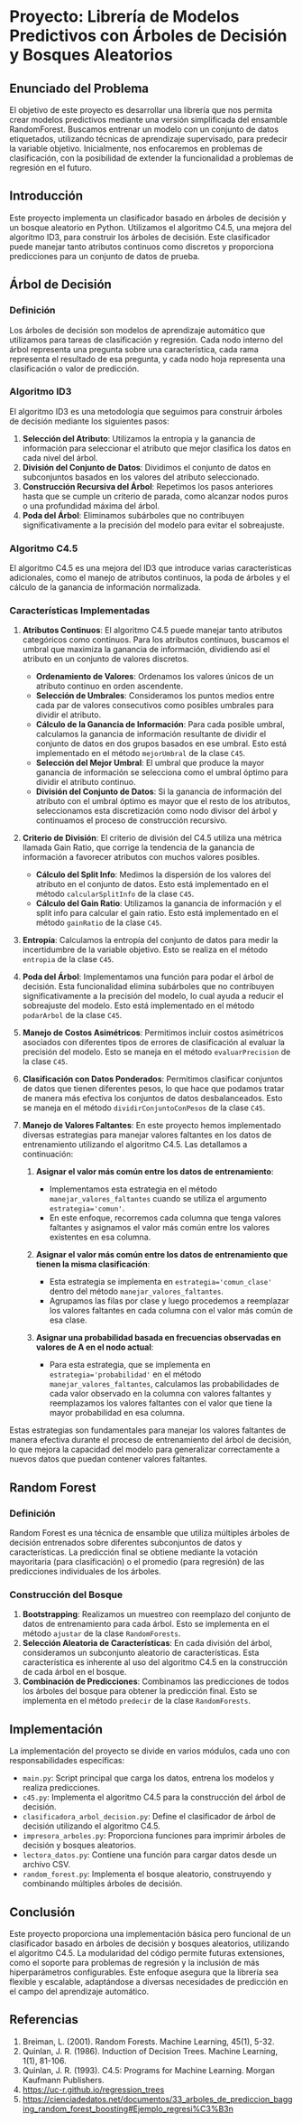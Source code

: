 # Proyecto: Librería de Modelos Predictivos con Árboles de Decisión y Bosques Aleatorios

## Enunciado del Problema

El objetivo de este proyecto es desarrollar una librería que nos permita crear modelos predictivos mediante una versión simplificada del ensamble RandomForest. Buscamos entrenar un modelo con un conjunto de datos etiquetados, utilizando técnicas de aprendizaje supervisado, para predecir la variable objetivo. Inicialmente, nos enfocaremos en problemas de clasificación, con la posibilidad de extender la funcionalidad a problemas de regresión en el futuro.

## Introducción

Este proyecto implementa un clasificador basado en árboles de decisión y un bosque aleatorio en Python. Utilizamos el algoritmo C4.5, una mejora del algoritmo ID3, para construir los árboles de decisión. Este clasificador puede manejar tanto atributos continuos como discretos y proporciona predicciones para un conjunto de datos de prueba.

## Árbol de Decisión

### Definición

Los árboles de decisión son modelos de aprendizaje automático que utilizamos para tareas de clasificación y regresión. Cada nodo interno del árbol representa una pregunta sobre una característica, cada rama representa el resultado de esa pregunta, y cada nodo hoja representa una clasificación o valor de predicción.

### Algoritmo ID3

El algoritmo ID3 es una metodología que seguimos para construir árboles de decisión mediante los siguientes pasos:

1. **Selección del Atributo**: Utilizamos la entropía y la ganancia de información para seleccionar el atributo que mejor clasifica los datos en cada nivel del árbol.
2. **División del Conjunto de Datos**: Dividimos el conjunto de datos en subconjuntos basados en los valores del atributo seleccionado.
3. **Construcción Recursiva del Árbol**: Repetimos los pasos anteriores hasta que se cumple un criterio de parada, como alcanzar nodos puros o una profundidad máxima del árbol.
4. **Poda del Árbol**: Eliminamos subárboles que no contribuyen significativamente a la precisión del modelo para evitar el sobreajuste.

### Algoritmo C4.5

El algoritmo C4.5 es una mejora del ID3 que introduce varias características adicionales, como el manejo de atributos continuos, la poda de árboles y el cálculo de la ganancia de información normalizada.

### Características Implementadas

1. **Atributos Continuos**: El algoritmo C4.5 puede manejar tanto atributos categóricos como continuos. Para los atributos continuos, buscamos el umbral que maximiza la ganancia de información, dividiendo así el atributo en un conjunto de valores discretos.
   - **Ordenamiento de Valores**: Ordenamos los valores únicos de un atributo continuo en orden ascendente.
   - **Selección de Umbrales**: Consideramos los puntos medios entre cada par de valores consecutivos como posibles umbrales para dividir el atributo.
   - **Cálculo de la Ganancia de Información**: Para cada posible umbral, calculamos la ganancia de información resultante de dividir el conjunto de datos en dos grupos basados en ese umbral. Esto está implementado en el método `mejorUmbral` de la clase `C45`.
   - **Selección del Mejor Umbral**: El umbral que produce la mayor ganancia de información se selecciona como el umbral óptimo para dividir el atributo continuo.
   - **División del Conjunto de Datos**: Si la ganancia de información del atributo con el umbral óptimo es mayor que el resto de los atributos, seleccionamos esta discretización como nodo divisor del árbol y continuamos el proceso de construcción recursivo.

2. **Criterio de División**: El criterio de división del C4.5 utiliza una métrica llamada Gain Ratio, que corrige la tendencia de la ganancia de información a favorecer atributos con muchos valores posibles.
   - **Cálculo del Split Info**: Medimos la dispersión de los valores del atributo en el conjunto de datos. Esto está implementado en el método `calcularSplitInfo` de la clase `C45`.
   - **Cálculo del Gain Ratio**: Utilizamos la ganancia de información y el split info para calcular el gain ratio. Esto está implementado en el método `gainRatio` de la clase `C45`.

3. **Entropía**: Calculamos la entropía del conjunto de datos para medir la incertidumbre de la variable objetivo. Esto se realiza en el método `entropia` de la clase `C45`.

4. **Poda del Árbol**: Implementamos una función para podar el árbol de decisión. Esta funcionalidad elimina subárboles que no contribuyen significativamente a la precisión del modelo, lo cual ayuda a reducir el sobreajuste del modelo. Esto está implementado en el método `podarArbol` de la clase `C45`.

5. **Manejo de Costos Asimétricos**: Permitimos incluir costos asimétricos asociados con diferentes tipos de errores de clasificación al evaluar la precisión del modelo. Esto se maneja en el método `evaluarPrecision` de la clase `C45`.

6. **Clasificación con Datos Ponderados**: Permitimos clasificar conjuntos de datos que tienen diferentes pesos, lo que hace que podamos tratar de manera más efectiva los conjuntos de datos desbalanceados. Esto se maneja en el método `dividirConjuntoConPesos` de la clase `C45`.

7. **Manejo de Valores Faltantes**: En este proyecto hemos implementado diversas estrategias para manejar valores faltantes en los datos de entrenamiento utilizando el algoritmo C4.5. Las detallamos a continuación:

   1. **Asignar el valor más común entre los datos de entrenamiento**:
      - Implementamos esta estrategia en el método `manejar_valores_faltantes` cuando se utiliza el argumento `estrategia='comun'`.
      - En este enfoque, recorremos cada columna que tenga valores faltantes y asignamos el valor más común entre los valores existentes en esa columna.

   2. **Asignar el valor más común entre los datos de entrenamiento que tienen la misma clasificación**:
      - Esta estrategia se implementa en `estrategia='comun_clase'` dentro del método `manejar_valores_faltantes`.
      - Agrupamos las filas por clase y luego procedemos a reemplazar los valores faltantes en cada columna con el valor más común de esa clase.

   3. **Asignar una probabilidad basada en frecuencias observadas en valores de A en el nodo actual**:
      - Para esta estrategia, que se implementa en `estrategia='probabilidad'` en el método `manejar_valores_faltantes`, calculamos las probabilidades de cada valor observado en la columna con valores faltantes y reemplazamos los valores faltantes con el valor que tiene la mayor probabilidad en esa columna.

Estas estrategias son fundamentales para manejar los valores faltantes de manera efectiva durante el proceso de entrenamiento del árbol de decisión, lo que mejora la capacidad del modelo para generalizar correctamente a nuevos datos que puedan contener valores faltantes.

## Random Forest

### Definición

Random Forest es una técnica de ensamble que utiliza múltiples árboles de decisión entrenados sobre diferentes subconjuntos de datos y características. La predicción final se obtiene mediante la votación mayoritaria (para clasificación) o el promedio (para regresión) de las predicciones individuales de los árboles.

### Construcción del Bosque

1. **Bootstrapping**: Realizamos un muestreo con reemplazo del conjunto de datos de entrenamiento para cada árbol. Esto se implementa en el método `ajustar` de la clase `RandomForests`.
2. **Selección Aleatoria de Características**: En cada división del árbol, consideramos un subconjunto aleatorio de características. Esta característica es inherente al uso del algoritmo C4.5 en la construcción de cada árbol en el bosque.
3. **Combinación de Predicciones**: Combinamos las predicciones de todos los árboles del bosque para obtener la predicción final. Esto se implementa en el método `predecir` de la clase `RandomForests`.

## Implementación

La implementación del proyecto se divide en varios módulos, cada uno con responsabilidades específicas:

- `main.py`: Script principal que carga los datos, entrena los modelos y realiza predicciones.
- `c45.py`: Implementa el algoritmo C4.5 para la construcción del árbol de decisión.
- `clasificadora_arbol_decision.py`: Define el clasificador de árbol de decisión utilizando el algoritmo C4.5.
- `impresora_arboles.py`: Proporciona funciones para imprimir árboles de decisión y bosques aleatorios.
- `lectora_datos.py`: Contiene una función para cargar datos desde un archivo CSV.
- `random_forest.py`: Implementa el bosque aleatorio, construyendo y combinando múltiples árboles de decisión.

## Conclusión

Este proyecto proporciona una implementación básica pero funcional de un clasificador basado en árboles de decisión y bosques aleatorios, utilizando el algoritmo C4.5. La modularidad del código permite futuras extensiones, como el soporte para problemas de regresión y la inclusión de más hiperparámetros configurables. Este enfoque asegura que la librería sea flexible y escalable, adaptándose a diversas necesidades de predicción en el campo del aprendizaje automático.

## Referencias

1. Breiman, L. (2001). Random Forests. Machine Learning, 45(1), 5-32.
2. Quinlan, J. R. (1986). Induction of Decision Trees. Machine Learning, 1(1), 81-106.
3. Quinlan, J. R. (1993). C4.5: Programs for Machine Learning. Morgan Kaufmann Publishers.
4. https://uc-r.github.io/regression_trees
5. https://cienciadedatos.net/documentos/33_arboles_de_prediccion_bagging_random_forest_boosting#Ejemplo_regresi%C3%B3n
